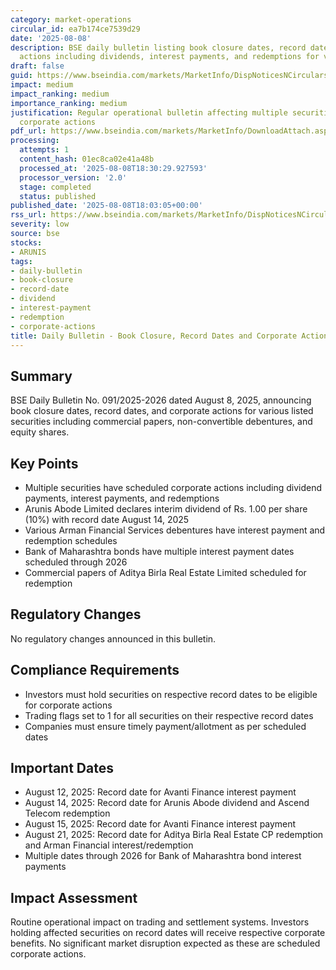 ```yaml
---
category: market-operations
circular_id: ea7b174ce7539d29
date: '2025-08-08'
description: BSE daily bulletin listing book closure dates, record dates, and corporate
  actions including dividends, interest payments, and redemptions for various securities.
draft: false
guid: https://www.bseindia.com/markets/MarketInfo/DispNoticesNCirculars.aspx?Noticeid={9A9ED73B-DD61-42FE-B2A1-AA492C62D9F6}&noticeno=20250808-62&dt=08/08/2025&icount=62&totcount=62&flag=0
impact: medium
impact_ranking: medium
importance_ranking: medium
justification: Regular operational bulletin affecting multiple securities with scheduled
  corporate actions
pdf_url: https://www.bseindia.com/markets/MarketInfo/DownloadAttach.aspx?id=20250808-62&attachedId=6e0e2e73-2407-41f0-81fd-1091cba8b40e
processing:
  attempts: 1
  content_hash: 01ec8ca02e41a48b
  processed_at: '2025-08-08T18:30:29.927593'
  processor_version: '2.0'
  stage: completed
  status: published
published_date: '2025-08-08T18:03:05+00:00'
rss_url: https://www.bseindia.com/markets/MarketInfo/DispNoticesNCirculars.aspx?Noticeid={9A9ED73B-DD61-42FE-B2A1-AA492C62D9F6}&noticeno=20250808-62&dt=08/08/2025&icount=62&totcount=62&flag=0
severity: low
source: bse
stocks:
- ARUNIS
tags:
- daily-bulletin
- book-closure
- record-date
- dividend
- interest-payment
- redemption
- corporate-actions
title: Daily Bulletin - Book Closure, Record Dates and Corporate Actions
---
```


## Summary

BSE Daily Bulletin No. 091/2025-2026 dated August 8, 2025, announcing book closure dates, record dates, and corporate actions for various listed securities including commercial papers, non-convertible debentures, and equity shares.

## Key Points

- Multiple securities have scheduled corporate actions including dividend payments, interest payments, and redemptions
- Arunis Abode Limited declares interim dividend of Rs. 1.00 per share (10%) with record date August 14, 2025
- Various Arman Financial Services debentures have interest payment and redemption schedules
- Bank of Maharashtra bonds have multiple interest payment dates scheduled through 2026
- Commercial papers of Aditya Birla Real Estate Limited scheduled for redemption

## Regulatory Changes

No regulatory changes announced in this bulletin.

## Compliance Requirements

- Investors must hold securities on respective record dates to be eligible for corporate actions
- Trading flags set to 1 for all securities on their respective record dates
- Companies must ensure timely payment/allotment as per scheduled dates

## Important Dates

- August 12, 2025: Record date for Avanti Finance interest payment
- August 14, 2025: Record date for Arunis Abode dividend and Ascend Telecom redemption
- August 15, 2025: Record date for Avanti Finance interest payment
- August 21, 2025: Record date for Aditya Birla Real Estate CP redemption and Arman Financial interest/redemption
- Multiple dates through 2026 for Bank of Maharashtra bond interest payments

## Impact Assessment

Routine operational impact on trading and settlement systems. Investors holding affected securities on record dates will receive respective corporate benefits. No significant market disruption expected as these are scheduled corporate actions.